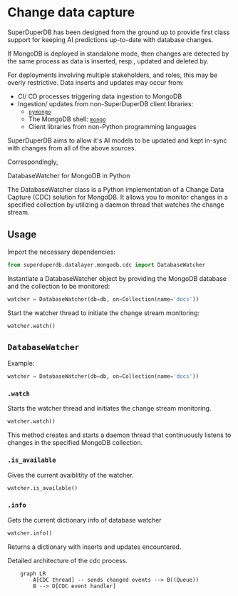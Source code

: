 # Change data capture

SuperDuperDB has been designed from the ground up to provide first class
support for keeping AI predictions up-to-date with database changes.

If MongoDB is deployed in standalone mode, then changes are detected
by the same process as data is inserted, resp., updated and deleted by.

For deployments involving multiple stakeholders, and roles, this may be 
overly restrictive. Data inserts and updates may occur from:

- CI/ CD processes triggering data ingestion to MongoDB
- Ingestion/ updates from non-SuperDuperDB client libraries:
  - [`pymongo`](https://pymongo.readthedocs.io/en/stable/)
  - The MongoDB shell: [`mongo`](https://www.mongodb.com/docs/v4.4/mongo/)
  - Client libraries from non-Python programming languages

SuperDuperDB aims to allow it's AI models to be updated and kept in-sync with changes
from all of the above sources.

Correspondingly, 

DatabaseWatcher for MongoDB in Python

The DatabaseWatcher class is a Python implementation of a Change Data Capture (CDC) solution for MongoDB. It allows you to monitor changes in a specified collection by utilizing a daemon thread that watches the change stream.


## Usage


Import the necessary dependencies:
```python
from superduperdb.datalayer.mongodb.cdc import DatabaseWatcher
```

Instantiate a DatabaseWatcher object by providing the MongoDB database and the collection to be monitored:

```python
watcher = DatabaseWatcher(db=db, on=Collection(name='docs'))
```

Start the watcher thread to initiate the change stream monitoring:
```python
watcher.watch()
```

## `DatabaseWatcher`

Example:

```python
watcher = DatabaseWatcher(db=db, on=Collection(name='docs'))
```

### `.watch`

Starts the watcher thread and initiates the change stream monitoring.

```python
watcher.watch()
```

This method creates and starts a daemon thread that continuously listens to changes in the specified MongoDB collection.

### `.is_available`

Gives the current avaiblitity of the watcher.

```python
watcher.is_available()
```
### `.info`
Gets the current dictionary info of database watcher

```python
watcher.info()
```
Returns a dictionary with inserts and updates encountered.

Detailed architecture of the cdc process.

```{mermaid}
    graph LR
        A[CDC thread] -- sends changed events --> B((Queue))
        B --> D[CDC event handler]
```

